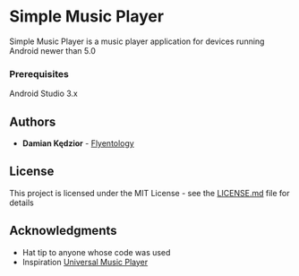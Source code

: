 # Simple Music Player

Simple Music Player is a music player application for devices running Android newer than 5.0

### Prerequisites

Android Studio 3.x

## Authors

* **Damian Kędzior** - [Flyentology](https://github.com/Flyentology)

## License

This project is licensed under the MIT License - see the [LICENSE.md](LICENSE.md) file for details

## Acknowledgments

* Hat tip to anyone whose code was used
* Inspiration [Universal Music Player](https://github.com/googlesamples/android-UniversalMusicPlayer)
